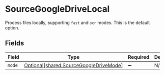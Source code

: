 # SourceGoogleDriveLocal

Process files locally, supporting `fast` and `ocr` modes. This is the default option.


## Fields

| Field                                                                                  | Type                                                                                   | Required                                                                               | Description                                                                            |
| -------------------------------------------------------------------------------------- | -------------------------------------------------------------------------------------- | -------------------------------------------------------------------------------------- | -------------------------------------------------------------------------------------- |
| `mode`                                                                                 | [Optional[shared.SourceGoogleDriveMode]](../../models/shared/sourcegoogledrivemode.md) | :heavy_minus_sign:                                                                     | N/A                                                                                    |